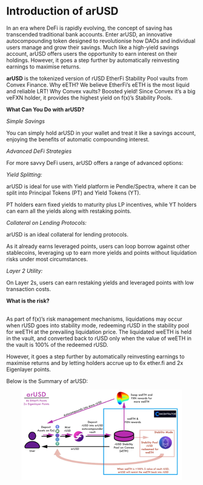 # Introduction of arUSD

In an era where DeFi is rapidly evolving, the concept of saving has transcended traditional bank accounts. Enter arUSD, an innovative autocompounding token designed to revolutionise how DAOs and individual users manage and grow their savings. Much like a high-yield savings account, arUSD offers users the opportunity to earn interest on their holdings. However, it goes a step further by automatically reinvesting earnings to maximise returns.

**arUSD** is the tokenized version of rUSD EtherFi Stability Pool vaults from Convex Finance. Why eETH? We believe EtherFi’s eETH is the most liquid and reliable LRT! Why Convex vaults? Boosted yield! Since Convex it’s a big veFXN holder, it provides the highest yield on f(x)’s Stability Pools.



**What Can You Do with arUSD?**



_Simple Savings_

You can simply hold arUSD in your wallet and treat it like a savings account, enjoying the benefits of automatic compounding interest.

_Advanced DeFi Strategies_

For more savvy DeFi users, arUSD offers a range of advanced options:

_Yield Splitting:_

arUSD is ideal for use with Yield platform ie Pendle/Spectra, where it can be split into Principal Tokens (PT) and Yield Tokens (YT).

PT holders earn fixed yields to maturity plus LP incentives, while YT holders can earn all the yields along with restaking points.

_Collateral on Lending Protocols:_

arUSD is an ideal collateral for lending protocols.

As it already earns leveraged points, users can loop borrow against other stablecoins, leveraging up to earn more yields and points without liquidation risks under most circumstances.

_Layer 2 Utility:_

On Layer 2s, users can earn restaking yields and leveraged points with low transaction costs.



**What is the risk?**

\
As part of f(x)’s risk management mechanisms, liquidations may occur when rUSD goes into stability mode, redeeming rUSD in the stability pool for weETH at the prevailing liquidation price. The liquidated weETH is held in the vault, and converted back to rUSD only when the value of weETH in the vault is 100% of the redeemed rUSD.

However, it goes a step further by automatically reinvesting earnings to maximise returns and by letting holders accrue up to 6x ether.fi and 2x Eigenlayer points.



Below is the Summary of arUSD:&#x20;

<figure><img src="../.gitbook/assets/arUSD (1).png" alt=""><figcaption></figcaption></figure>
